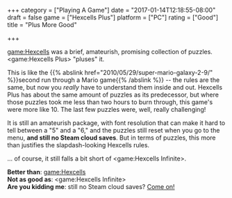 +++
category = ["Playing A Game"]
date = "2017-01-14T12:18:55-08:00"
draft = false
game = ["Hexcells Plus"]
platform = ["PC"]
rating = ["Good"]
title = "Plus More Good"

+++

<game:Hexcells> was a brief, amateurish, promising collection of puzzles.  <game:Hexcells Plus> "pluses" it.

This is like the {{% abslink href="2010/05/29/super-mario-galaxy-2-9/" %}}second run through a Mario game{{% /abslink %}} -- the rules are the same, but now you <i>really</i> have to understand them inside and out.  Hexcells Plus has about the same amount of puzzles as its predecessor, but where those puzzles took me less than two hours to burn through, this game's were more like 10.  The last few puzzles were, well, really challenging!

It is still an amateurish package, with font resolution that can make it hard to tell between a "5" and a "6," and the puzzles still reset when you go to the menu, <b>and still no Steam cloud saves</b>.  But in terms of puzzles, this more than justifies the slapdash-looking Hexcells rules.

... of course, it still falls a bit short of <game:Hexcells Infinite>.

<b>Better than</b>: <game:Hexcells>  
<b>Not as good as</b>: <game:Hexcells Infinite>  
<b>Are you kidding me</b>: still no Steam cloud saves?  <a href="https://www.youtube.com/watch?v=SP_9zH9Q44o">Come on!</a>
